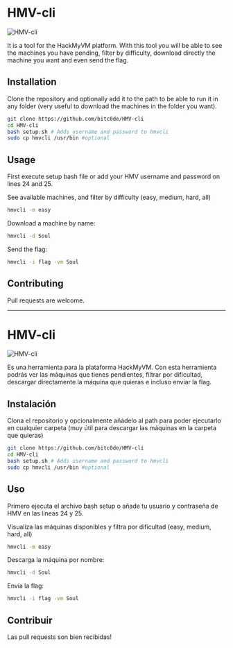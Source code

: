 # HMV-cli

![HMV-cli](https://i.ibb.co/7V7vPVs/unknown.png)

It is a tool for the HackMyVM platform. 
With this tool you will be able to see the machines you have pending, filter by difficulty, download directly the machine you want and even send the flag.

## Installation

Clone the repository and optionally add it to the path to be able to run it in any folder (very useful to download the machines in the folder you want).

```bash
git clone https://github.com/bitc0de/HMV-cli
cd HMV-cli
bash setup.sh # Adds username and password to hmvcli
sudo cp hmvcli /usr/bin #optional
```

## Usage
First execute setup bash file or add your HMV username and password on lines 24 and 25.

See available machines, and filter by difficulty (easy, medium, hard, all)

```bash
hmvcli -m easy
```
Download a machine by name:

```bash
hmvcli -d Soul
```
Send the flag:
```bash
hmvcli -i flag -vm Soul
```

## Contributing
Pull requests are welcome. 


---


# HMV-cli

![HMV-cli](https://i.ibb.co/7V7vPVs/unknown.png)

Es una herramienta para la plataforma HackMyVM. 
Con esta herramienta podrás ver las máquinas que tienes pendientes, filtrar por dificultad, descargar directamente la máquina que quieras e incluso enviar la flag.

## Instalación

Clona el repositorio y opcionalmente añádelo al path para poder ejecutarlo en cualquier carpeta (muy útil para descargar las máquinas en la carpeta que quieras)

```bash
git clone https://github.com/bitc0de/HMV-cli
cd HMV-cli
bash setup.sh # Adds username and password to hmvcli
sudo cp hmvcli /usr/bin #optional
```

## Uso
Primero ejecuta el archivo bash setup o añade tu usuario y contraseña de HMV en las lineas 24 y 25.

Visualiza las máquinas disponibles y filtra por dificultad (easy, medium, hard, all)

```bash
hmvcli -m easy
```
Descarga la máquina por nombre:

```bash
hmvcli -d Soul
```
Envía la flag:
```bash
hmvcli -i flag -vm Soul
```

## Contribuir
Las pull requests son bien recibidas!
